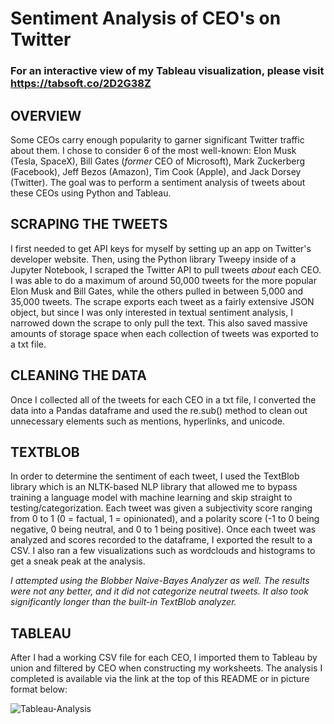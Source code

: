 # Sentiment Analysis of CEO's on Twitter
### For an interactive view of my Tableau visualization, please visit https://tabsoft.co/2D2G38Z

## OVERVIEW
Some CEOs carry enough popularity to garner significant Twitter traffic about them. I chose to consider 6 of the most well-known: Elon Musk (Tesla, SpaceX), Bill Gates (*former* CEO of Microsoft), Mark Zuckerberg (Facebook), Jeff Bezos (Amazon), Tim Cook (Apple), and Jack Dorsey (Twitter). The goal was to perform a sentiment analysis of tweets about these CEOs using Python and Tableau.

## SCRAPING THE TWEETS
I first needed to get API keys for myself by setting up an app on Twitter's developer website. Then, using the Python library Tweepy inside of a Jupyter Notebook, I scraped the Twitter API to pull tweets *about* each CEO. I was able to do a maximum of around 50,000 tweets for the more popular Elon Musk and Bill Gates, while the others pulled in between 5,000 and 35,000 tweets. The scrape exports each tweet as a fairly extensive JSON object, but since I was only interested in textual sentiment analysis, I narrowed down the scrape to only pull the text. This also saved massive amounts of storage space when each collection of tweets was exported to a txt file.

## CLEANING THE DATA
Once I collected all of the tweets for each CEO in a txt file, I converted the data into a Pandas dataframe and used the re.sub() method to clean out unnecessary elements such as mentions, hyperlinks, and unicode.

## TEXTBLOB
In order to determine the sentiment of each tweet, I used the TextBlob library which is an NLTK-based NLP library that allowed me to bypass training a language model with machine learning and skip straight to testing/categorization. Each tweet was given a subjectivity score ranging from 0 to 1 (0 = factual, 1 = opinionated), and a polarity score (-1 to 0 being negative, 0 being neutral, and 0 to 1 being positive). Once each tweet was analyzed and scores recorded to the dataframe, I exported the result to a CSV. I also ran a few visualizations such as wordclouds and histograms to get a sneak peak at the analysis.

*I attempted using the Blobber Naive-Bayes Analyzer as well. The results were not any better, and it did not categorize neutral tweets. It also took significantly longer than the built-in TextBlob analyzer.*

## TABLEAU 
After I had a working CSV file for each CEO, I imported them to Tableau by union and filtered by CEO when constructing my worksheets. The analysis I completed is available via the link at the top of this README or in picture format below:

![Tableau-Analysis](https://raw.githubusercontent.com/benanza/ceos-twitter-sentiment-analysis/master/Docs/CEO%20Tableau%20Analysis.png)

